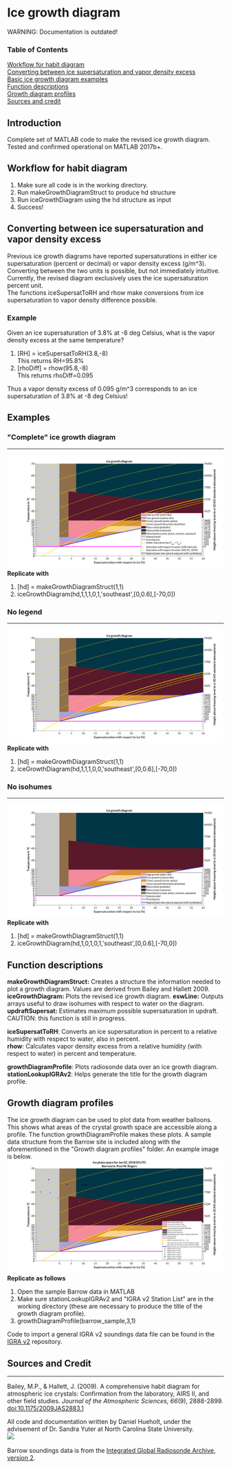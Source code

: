 # Ice growth diagram

WARNING: Documentation is outdated!

### Table of Contents  
[Workflow for habit diagram](https://github.com/dmhuehol/Ice-growth-diagram-summer-2019-#workflow-for-habit-diagram)  
[Converting between ice supersaturation and vapor density excess](https://github.com/dmhuehol/Ice-growth-diagram-summer-2019-#converting-between-ice-supersaturation-and-vapor-density-excess)  
[Basic ice growth diagram examples](https://github.com/dmhuehol/Ice-growth-diagram-summer-2019-#examples)  
[Function descriptions](https://github.com/dmhuehol/Ice-growth-diagram-summer-2019-#function-descriptions)  
[Growth diagram profiles](https://github.com/dmhuehol/Ice-growth-diagram-summer-2019-#growth-diagram-profiles)  
[Sources and credit](https://github.com/dmhuehol/Ice-growth-diagram-summer-2019-#sources-and-credit)

## Introduction
Complete set of MATLAB code to make the revised ice growth diagram. Tested and confirmed operational on MATLAB 2017b+.

## Workflow for habit diagram
1. Make sure all code is in the working directory.
2. Run makeGrowthDiagramStruct to produce hd structure
3. Run iceGrowthDiagram using the hd structure as input
4. Success!

## Converting between ice supersaturation and vapor density excess
Previous ice growth diagrams have reported supersaturations in either ice supersaturation (percent or decimal) or vapor density excess (g/m^3). Converting between the two units is possible, but not immediately intuitive. Currently, the revised diagram exclusively uses the ice supersaturation percent unit.  
The functions iceSupersatToRH and rhow make conversions from ice supersaturation to vapor density difference possible.
### Example 
Given an ice supersaturation of 3.8% at -8 deg Celsius, what is the vapor density excess at the same temperature?  
1. [RH] = iceSupersatToRH(3.8,-8)  
  This returns RH=95.8%
2. [rhoDiff] = rhow(95.8,-8)  
  This returns rhoDiff=0.095 
  
Thus a vapor density excess of 0.095 g/m^3 corresponds to an ice supersaturation of 3.8% at -8 deg Celsius!

## Examples
### "Complete" ice growth diagram
------
![Revised ice growth diagram with all habits, isohumes, legend, and other features](Demo/igd_complete.png)
**Replicate with**  
1. [hd] = makeGrowthDiagramStruct(1,1)
2. iceGrowthDiagram(hd,1,1,1,0,1,'southeast',[0,0.6],[-70,0])  

### No legend
------
![Revised ice growth diagram with everything except the legend](Demo/igd_isohumes_nolegend.png)
**Replicate with**  
1. [hd] = makeGrowthDiagramStruct(1,1)
2. iceGrowthDiagram(hd,1,1,1,0,0,'southeast',[0,0.6],[-70,0])

### No isohumes
------
![Revised ice growth diagram with no isohumes](Demo/igd_noisohumes.png)
**Replicate with**  
1. [hd] = makeGrowthDiagramStruct(1,1)
2. iceGrowthDiagram(hd,1,0,1,0,1,'southeast',[0,0.6],[-70,0])

## Function descriptions
**makeGrowthDiagramStruct:** Creates a structure the information needed to plot a growth diagram. Values are derived from Bailey and Hallett 2009.  
**iceGrowthDiagram:** Plots the revised ice growth diagram.
**eswLine:** Outputs arrays useful to draw isohumes with respect to water on the diagram.  
**updraftSupersat:** Estimates maximum possible supersaturation in updraft. CAUTION: this function is still in progress.  

**iceSupersatToRH**: Converts an ice supersaturation in percent to a relative humidity with respect to water, also in percent.  
**rhow**: Calculates vapor density excess from a relative humidity (with respect to water) in percent and temperature.

**growthDiagramProfile**: Plots radiosonde data over an ice growth diagram.  
**stationLookupIGRAv2**: Helps generate the title for the growth diagram profile.  

## Growth diagram profiles
The ice growth diagram can be used to plot data from weather balloons. This shows what areas of the crystal growth space are accessible along a profile. The function growthDiagramProfile makes these plots. A sample data structure from the Barrow site is included along with the aforementioned in the "Growth diagram profiles" folder. An example image is below.  
![Ice growth diagram profile from Jan 4 2018 in Barrow AK](Demo/igd_profile_example.png)  
**Replicate as follows**  
1. Open the sample Barrow data in MATLAB  
2. Make sure stationLookupIGRAv2 and "IGRA v2 Station List" are in the working directory (these are necessary to produce the title of the growth diagram profile).
3. growthDiagramProfile(barrow_sample,3,1)  

Code to import a general IGRA v2 soundings data file can be found in the [IGRA v2](https://github.com/dmhuehol/IGRA-v2) repository.  

## Sources and Credit
------
Bailey, M.P., & Hallett, J. (2009). A comprehensive habit diagram for atmospheric ice crystals: Confirmation from the laboratory, AIRS II, and other field studies. *Journal of the Atmospheric Sciences, 66*(9), 2888-2899. [doi:10.1175/2009JAS2883.1](https://doi.org/10.1175/2009JAS2883.1)  

All code and documentation written by Daniel Hueholt, under the advisement of Dr. Sandra Yuter at North Carolina State University.  
[<img src="http://www.environmentanalytics.com/wp-content/uploads/2016/05/cropped-Environment_Analytics_Logo_Draft.png">](http://www.environmentanalytics.com)  

Barrow soundings data is from the [Integrated Global Radiosonde Archive, version 2](https://www.ncdc.noaa.gov/data-access/weather-balloon/integrated-global-radiosonde-archive).
